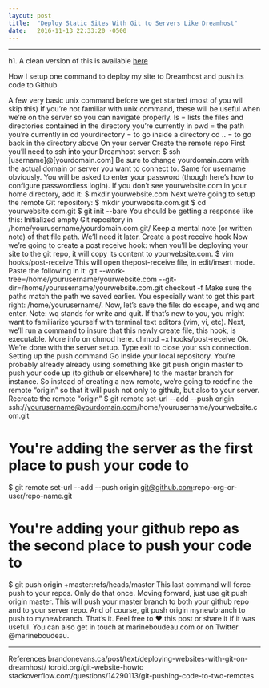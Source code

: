 ```yaml
---
layout: post
title:  "Deploy Static Sites With Git to Servers Like Dreamhost"
date:   2016-11-13 22:33:20 -0500
---
```


---


h1. A clean version of this is available [here](https://medium.com/@marineboudeau/deploy-static-sites-with-git-to-servers-like-dreamhost-8d15e2b6bc41)


How I setup one command to deploy my site to Dreamhost and push its code to Github


A few very basic unix command before we get started (most of you will skip this)
If you’re not familiar with unix command, these will be useful when we’re on the server so you can navigate properly.
ls = lists the files and directories contained in the directory you’re currently in
pwd = the path you’re currently in
cd yourdirectory = to go inside a directory
cd .. = to go back in the directory above
On your server
Create the remote repo
First you’ll need to ssh into your Dreamhost server:
$ ssh [username]@[yourdomain.com]
Be sure to change yourdomain.com with the actual domain or server you want to connect to. Same for username obviously.
You will be asked to enter your password (though here’s how to configure passwordless login).
If you don’t see yourwebsite.com in your home directory, add it:
$ mkdir yourwebsite.com
Next we’re going to setup the remote Git repository:
$ mkdir yourwebsite.com.git
$ cd yourwebsite.com.git
$ git init --bare
You should be getting a response like this:
Initialized empty Git repository in /home/yourusername/yourdomain.com.git/
Keep a mental note (or written note) of that file path. We’ll need it later.
Create a post receive hook
Now we’re going to create a post receive hook: when you’ll be deploying your site to the git repo, it will copy its content to yourwebsite.com.
$ vim hooks/post-receive
This will open thepost-receive file, in edit/insert mode.
Paste the following in it:
git --work-tree=/home/yourusername/yourwebsite.com --git-dir=/home/yourusername/yourwebsite.com.git checkout -f
Make sure the paths match the path we saved earlier. You especially want to get this part right: /home/yourusername/.
Now, let’s save the file: do escape, and wq and enter.
Note: wq stands for write and quit. If that’s new to you, you might want to familiarize yourself with terminal text editors (vim, vi, etc).
Next, we’ll run a command to insure that this newly create file, this hook, is executable. More info on chmod here.
chmod +x hooks/post-receive
Ok. We’re done with the server setup. Type exit to close your ssh connection.
Setting up the push command
Go inside your local repository. You’re probably already already using something like git push origin master to push your code up (to github or elsewhere) to the master branch for instance.
So instead of creating a new remote, we’re going to redefine the remote “origin” so that it will push not only to github, but also to your server.
Recreate the remote “origin”
$ git remote set-url --add --push origin ssh://yourusername@yourdomain.com/home/yourusername/yourwebsite.com.git
# You're adding the server as the first place to push your code to
$ git remote set-url --add --push origin git@github.com:repo-org-or-user/repo-name.git
# You're adding your github repo as the second place to push your code to
$ git push origin +master:refs/heads/master
This last command will force push to your repos. Only do that once. Moving forward, just use git push origin master. This will push your master branch to both your github repo and to your server repo.
And of course, git push origin mynewbranch to push to mynewbranch.
That’s it.
Feel free to ❤️ this post or share it if it was useful. You can also get in touch at marineboudeau.com or on Twitter @marineboudeau.


---

References
brandonevans.ca/post/text/deploying-websites-with-git-on-dreamhost/
toroid.org/git-website-howto
stackoverflow.com/questions/14290113/git-pushing-code-to-two-remotes
